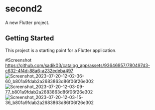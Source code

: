 # second2

A new Flutter project.

## Getting Started

This project is a starting point for a Flutter application.

#Screenshot
https://github.com/sadik03/catalog_app/assets/93646957/780497d3-c632-4f4d-88a6-a232edeba497
![Screenshot_2023-07-20-12-02-36-60_b801a9fdab2a2683863d86f06f26e302](https://github.com/Shadik240/catalog_app/assets/93646957/3bdb85e2-9e02-4669-92e6-6acf912a194a)
![Screenshot_2023-07-20-12-03-09-77_b801a9fdab2a2683863d86f06f26e302](https://github.com/Shadik240/catalog_app/assets/93646957/bd3b2e00-aa78-4247-8afd-469732ee6299)
![Screenshot_2023-07-20-12-03-15-36_b801a9fdab2a2683863d86f06f26e302](https://github.com/Shadik240/catalog_app/assets/93646957/8d213d1b-9f0d-4e23-9789-f462e7997aa7)

